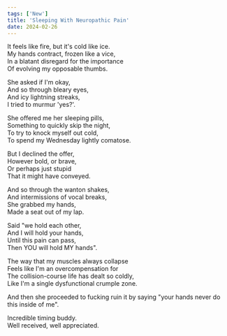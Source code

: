 ```yaml
---
tags: ['New']
title: 'Sleeping With Neuropathic Pain'
date: 2024-02-26
---
```


It feels like fire, but it's cold like ice.  
My hands contract, frozen like a vice,  
In a blatant disregard for the importance  
Of evolving my opposable thumbs.

She asked if I'm okay,  
And so through bleary eyes,  
And icy lightning streaks,  
I tried to murmur 'yes?'.

She offered me her sleeping pills,  
Something to quickly skip the night,  
To try to knock myself out cold,  
To spend my Wednesday lightly comatose.

But I declined the offer,  
However bold, or brave,  
Or perhaps just stupid  
That it might have conveyed.

And so through the wanton shakes,  
And intermissions of vocal breaks,  
She grabbed my hands,  
Made a seat out of my lap.

Said "we hold each other,  
And I will hold your hands,  
Until this pain can pass,  
Then YOU will hold MY hands".

The way that my muscles always collapse  
Feels like I'm an overcompensation for  
The collision-course life has dealt so coldly,  
Like I'm a single dysfunctional crumple zone.

And then she proceeded to fucking ruin it by saying "your hands never do this inside of me".

Incredible timing buddy.  
Well received, well appreciated.
